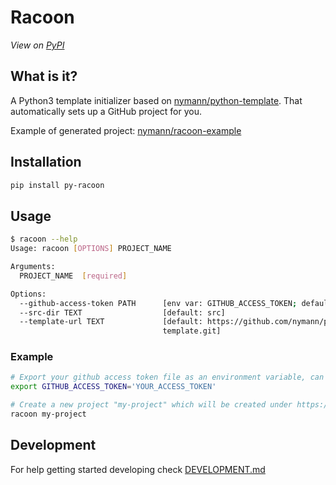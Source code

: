 # Racoon

_View on [PyPI](https://pypi.org/project/py-racoon)_

## What is it?

A Python3 template initializer based on [nymann/python-template](https://github.com/nymann/python-template). That automatically sets up a GitHub project for you.

Example of generated project: [nymann/racoon-example](https://github.com/nymann/racoon-example)

## Installation

```sh
pip install py-racoon
```

## Usage

```sh
$ racoon --help
Usage: racoon [OPTIONS] PROJECT_NAME

Arguments:
  PROJECT_NAME  [required]

Options:
  --github-access-token PATH      [env var: GITHUB_ACCESS_TOKEN; default: ~/.cache/githube_token ]
  --src-dir TEXT                  [default: src]
  --template-url TEXT             [default: https://github.com/nymann/python-
                                  template.git]
```

### Example

```sh
# Export your github access token file as an environment variable, can also be provided via --github-access-token
export GITHUB_ACCESS_TOKEN='YOUR_ACCESS_TOKEN'

# Create a new project "my-project" which will be created under https://github.com/YOUR_USERNAME/my-project
racoon my-project
```

## Development

For help getting started developing check [DEVELOPMENT.md](DEVELOPMENT.md)
